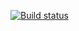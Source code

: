 [![Build status](https://ci.appveyor.com/api/projects/status/h9gc562bm6xwwmhv/branch/main?svg=true)](https://ci.appveyor.com/project/VadimQA60/dzselenaide/branch/main)
